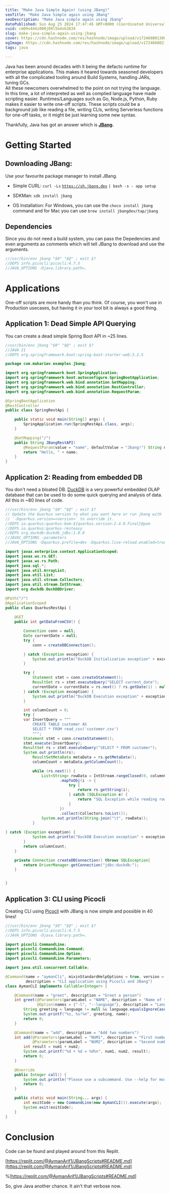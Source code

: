 ```yaml
---
title: "Make Java Simple Again! (using JBang)"
seoTitle: "Make Java Simple again using JBang"
seoDescription: "Make Java simple again using Jbang"
datePublished: Sun Aug 25 2024 17:47:45 GMT+0000 (Coordinated Universal Time)
cuid: cm09v444z000j09l5b4xk3834
slug: make-java-simple-again-using-jbang
cover: https://cdn.hashnode.com/res/hashnode/image/upload/v1724608013001/b725bdb7-3934-4c62-acf6-817a0680e471.jpeg
ogImage: https://cdn.hashnode.com/res/hashnode/image/upload/v1724608021839/939bf67b-c922-4c79-a9e0-4319d5541a83.jpeg
tags: java

---
```


Java has been around decades with it being the defacto runtime for enterprise applications. This makes it heared towards seasoned developers with all the complicated tooling around Build Systems, handling JARs, tuning GCs.  
All these newcomers overwhelmed to the point on not trying the language. In this time, a lot of interpreted as well as complied language have made scripting easier. Runtimes/Languages such as Go, Node.js, Python, Ruby makes it easier to write one-off scripts. These scripts could be a background job like reading a file, writing CLIs, writing Serverless functions for one-off tasks, or it might be just learning some new syntax.

Thankfully, Java has got an answer which is [**JBang**](https://www.jbang.dev/)**.**

# Getting Started

## Downloading JBang:

Use your favourite package manager to install JBang.

* Simple CURL: `curl -Ls` [`https://sh.jbang.dev`](https://sh.jbang.dev) `| bash -s - app setup`
    
* SDKMan: `sdk install jbang`
    
* OS Installation: For Windows, you can use the `choco install jbang` command and for Mac you can use `brew install jbangdev/tap/jbang`
    

## Dependencies

Since you do not need a build system, you can pass the Depedencies and even arguments as comments which will tell JBang to download and use the arguments.

```java
///usr/bin/env jbang "$0" "$@" ; exit $?
//DEPS info.picocli:picocli:4.7.5
//JAVA_OPTIONS -Djava.library.path=.
```

# Applications

One-off scripts are more handy than you think. Of course, you won't use in Production usecases, but having it in your tool bit is always a good thing.

## Application 1: Dead Simple API Querying

You can create a dead simple Spring Boot API in ~25 lines.  

```java
//usr/bin/env jbang "$0" "$@" ; exit $?
//JAVA 21
//DEPS org.springframework.boot:spring-boot-starter-web:3.2.5

package com.makariev.examples.jbang;

import org.springframework.boot.SpringApplication;
import org.springframework.boot.autoconfigure.SpringBootApplication;
import org.springframework.web.bind.annotation.GetMapping;
import org.springframework.web.bind.annotation.RestController;
import org.springframework.web.bind.annotation.RequestParam;

@SpringBootApplication
@RestController
public class SpringRestApi {

    public static void main(String[] args) {
        SpringApplication.run(SpringRestApi.class, args);
    }

    @GetMapping("/")
    public String JBangRestAPI(
        @RequestParam(value = "name", defaultValue = "Jbang!") String name) {
        return "Hello, " + name;
    }
}
```

## Application 2: Reading from embedded DB

You don't need a bloated DB. [DuckDB](https://duckdb.org/) is a very powerful embedded OLAP database that can be used to do some quick querying and analysis of data. All this in ~80 lines of code.  

```java
///usr/bin/env jbang "$0" "$@" ; exit $?
// Update the Quarkus version to what you want here or run jbang with
// `-Dquarkus.version=<version>` to override it.
//DEPS io.quarkus:quarkus-bom:${quarkus.version:2.4.0.Final}@pom
//DEPS io.quarkus:quarkus-resteasy
//DEPS org.duckdb:duckdb_jdbc:1.0.0
//JAVAC_OPTIONS -parameters
//JAVA_OPTIONS -Dquarkus.profile=dev -Dquarkus.live-reload.enabled=true

import javax.enterprise.context.ApplicationScoped;
import javax.ws.rs.GET;
import javax.ws.rs.Path;
import java.sql.*;
import java.util.ArrayList;
import java.util.List;
import java.util.stream.Collectors;
import java.util.stream.IntStream;
import org.duckdb.DuckDBDriver;

@Path("/")
@ApplicationScoped
public class QuarkusRestApi {
    
    @GET
    public int getDataFromCSV() {

        Connection conn = null;
        Date currentDate = null;
        try {
            conn = createDBConnection();

        } catch (Exception exception) {
            System.out.println("DuckDB Initialization exception" + exception);
        }

        try {
            Statement stmt = conn.createStatement();
            ResultSet rs = stmt.executeQuery("SELECT current_date");
            currentDate = currentDate = rs.next() ? rs.getDate(1) : null;
        } catch (Exception exception) {
            System.out.println("DuckDB Execution exception" + exception);
        }

        int columnCount = 0;
        try {
        var InsertQuery = """
            CREATE TABLE customer AS 
            SELECT * FROM read_csv('customer.csv')
            """;
        Statement stmt = conn.createStatement();
        stmt.execute(InsertQuery);
        ResultSet rs = stmt.executeQuery("SELECT * FROM customer");
        System.out.println(rs);
            ResultSetMetaData metaData = rs.getMetaData();
            columnCount = metaData.getColumnCount();

            while (rs.next()) {
                List<String> rowData = IntStream.rangeClosed(0, columnCount)
                        .mapToObj(i -> {
                            try {
                                return rs.getString(i);
                            } catch (SQLException e) {
                                return "SQL Exception while reading row";
                            }
                        })
                        .collect(Collectors.toList());
                System.out.println(String.join("\t", rowData));
            }
            
} catch (Exception exception) {
            System.out.println("DuckDB Execution exception" + exception);
        }
        return columnCount;
    }

    private Connection createDBConnection() throws SQLException{
        return DriverManager.getConnection("jdbc:duckdb:");
    }


}
```

## Application 3: CLI using Picocli

Creating CLI using [Picocli](https://picocli.info/) with JBang is now simple and possible in 40 lines!

```java
///usr/bin/env jbang "$0" "$@" ; exit $?
//DEPS info.picocli:picocli:4.7.5
//JAVA_OPTIONS -Djava.library.path=.

import picocli.CommandLine;
import picocli.CommandLine.Command;
import picocli.CommandLine.Option;
import picocli.CommandLine.Parameters;

import java.util.concurrent.Callable;

@Command(name = "aymanCli", mixinStandardHelpOptions = true, version = "aymanCli 1.0",
         description = "CLI application using Picocli and JBang")
class AymanCLI implements Callable<Integer> {

    @Command(name = "greet", description = "Greet a person")
    int greet(@Parameters(paramLabel = "NAME", description = "Name of the person to greet") String name,
              @Option(names = {"-l", "--language"}, description = "Language of greeting") String language) {
        String greeting = language != null && language.equalsIgnoreCase("es") ? "Hola" : "Hello";
        System.out.printf("%s, %s!%n", greeting, name);
        return 0;
    }

    @Command(name = "add", description = "Add two numbers")
    int add(@Parameters(paramLabel = "NUM1", description = "First number") int num1,
            @Parameters(paramLabel = "NUM2", description = "Second number") int num2) {
        int result = num1 + num2;
        System.out.printf("%d + %d = %d%n", num1, num2, result);
        return 0;
    }

    @Override
    public Integer call() {
        System.out.println("Please use a subcommand. Use --help for more information.");
        return 0;
    }

    public static void main(String... args) {
        int exitCode = new CommandLine(new AymanCLI()).execute(args);
        System.exit(exitCode);
    }
}
```

# Conclusion  

Code can be found and played around from this Replit.

[https://replit.com/@AymanArif1/JBangScripts#README.md](https://replit.com/@AymanArif1/JBangScripts#README.md)

%[https://replit.com/@AymanArif1/JBangScripts#README.md] 

So, give Java another chance. It ain't that verbose now.